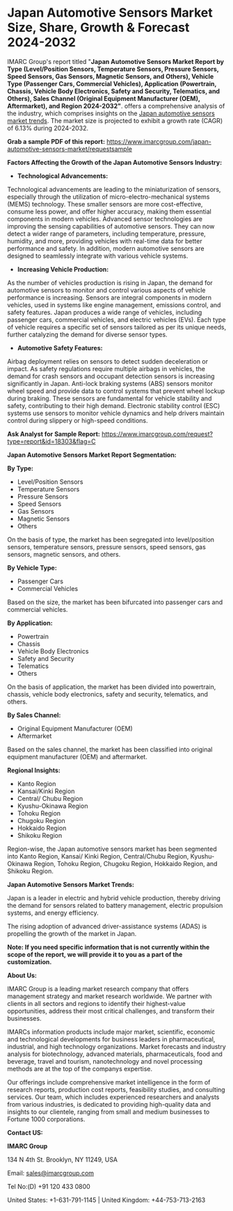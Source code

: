 ﻿# Japan Automotive Sensors Market Size, Share, Growth & Forecast 2024-2032
IMARC Group's report titled "**Japan Automotive Sensors Market Report by Type (Level/Position Sensors, Temperature Sensors, Pressure Sensors, Speed Sensors, Gas Sensors, Magnetic Sensors, and Others), Vehicle Type (Passenger Cars, Commercial Vehicles), Application (Powertrain, Chassis, Vehicle Body Electronics, Safety and Security, Telematics, and Others), Sales Channel (Original Equipment Manufacturer (OEM), Aftermarket), and Region 2024-2032"**. offers a comprehensive analysis of the industry, which comprises insights on the [Japan automotive sensors market trends](https://www.imarcgroup.com/japan-automotive-sensors-market). The market size is projected to exhibit a growth rate (CAGR) of 6.13% during 2024-2032.

**Grab a sample PDF of this report:** <https://www.imarcgroup.com/japan-automotive-sensors-market/requestsample>

**Factors Affecting the Growth of the Japan Automotive Sensors Industry:**

- **Technological Advancements:**

Technological advancements are leading to the miniaturization of sensors, especially through the utilization of micro-electro-mechanical systems (MEMS) technology. These smaller sensors are more cost-effective, consume less power, and offer higher accuracy, making them essential components in modern vehicles. Advanced sensor technologies are improving the sensing capabilities of automotive sensors. They can now detect a wider range of parameters, including temperature, pressure, humidity, and more, providing vehicles with real-time data for better performance and safety. In addition, modern automotive sensors are designed to seamlessly integrate with various vehicle systems.

- **Increasing Vehicle Production:**

As the number of vehicles production is rising in Japan, the demand for automotive sensors to monitor and control various aspects of vehicle performance is increasing. Sensors are integral components in modern vehicles, used in systems like engine management, emissions control, and safety features. Japan produces a wide range of vehicles, including passenger cars, commercial vehicles, and electric vehicles (EVs). Each type of vehicle requires a specific set of sensors tailored as per its unique needs, further catalyzing the demand for diverse sensor types.

- **Automotive Safety Features:**

Airbag deployment relies on sensors to detect sudden deceleration or impact. As safety regulations require multiple airbags in vehicles, the demand for crash sensors and occupant detection sensors is increasing significantly in Japan. Anti-lock braking systems (ABS) sensors monitor wheel speed and provide data to control systems that prevent wheel lockup during braking. These sensors are fundamental for vehicle stability and safety, contributing to their high demand. Electronic stability control (ESC) systems use sensors to monitor vehicle dynamics and help drivers maintain control during slippery or high-speed conditions.

**Ask Analyst for Sample Report:** <https://www.imarcgroup.com/request?type=report&id=18303&flag=C>

**Japan Automotive Sensors Market Report Segmentation:**

**By Type:**

- Level/Position Sensors
- Temperature Sensors
- Pressure Sensors
- Speed Sensors
- Gas Sensors
- Magnetic Sensors
- Others

On the basis of type, the market has been segregated into level/position sensors, temperature sensors, pressure sensors, speed sensors, gas sensors, magnetic sensors, and others.

**By Vehicle Type:**

- Passenger Cars
- Commercial Vehicles

Based on the size, the market has been bifurcated into passenger cars and commercial vehicles.

**By Application:**

- Powertrain
- Chassis
- Vehicle Body Electronics
- Safety and Security
- Telematics
- Others

On the basis of application, the market has been divided into powertrain, chassis, vehicle body electronics, safety and security, telematics, and others.

**By Sales Channel:**

- Original Equipment Manufacturer (OEM)
- Aftermarket

Based on the sales channel, the market has been classified into original equipment manufacturer (OEM) and aftermarket.

**Regional Insights:**

- Kanto Region
- Kansai/Kinki Region
- Central/ Chubu Region
- Kyushu-Okinawa Region
- Tohoku Region
- Chugoku Region
- Hokkaido Region
- Shikoku Region

Region-wise, the Japan automotive sensors market has been segmented into Kanto Region, Kansai/ Kinki Region, Central/Chubu Region, Kyushu-Okinawa Region, Tohoku Region, Chugoku Region, Hokkaido Region, and Shikoku Region.

**Japan Automotive Sensors Market Trends:**

Japan is a leader in electric and hybrid vehicle production, thereby driving the demand for sensors related to battery management, electric propulsion systems, and energy efficiency.

The rising adoption of advanced driver-assistance systems (ADAS) is propelling the growth of the market in Japan.

**Note: If you need specific information that is not currently within the scope of the report, we will provide it to you as a part of the customization.**

**About Us:**

IMARC Group is a leading market research company that offers management strategy and market research worldwide. We partner with clients in all sectors and regions to identify their highest-value opportunities, address their most critical challenges, and transform their businesses.

IMARCs information products include major market, scientific, economic and technological developments for business leaders in pharmaceutical, industrial, and high technology organizations. Market forecasts and industry analysis for biotechnology, advanced materials, pharmaceuticals, food and beverage, travel and tourism, nanotechnology and novel processing methods are at the top of the companys expertise.

Our offerings include comprehensive market intelligence in the form of research reports, production cost reports, feasibility studies, and consulting services. Our team, which includes experienced researchers and analysts from various industries, is dedicated to providing high-quality data and insights to our clientele, ranging from small and medium businesses to Fortune 1000 corporations.

**Contact US:**

**IMARC Group**

134 N 4th St. Brooklyn, NY 11249, USA

Email: sales@imarcgroup.com

Tel No:(D) +91 120 433 0800

United States: +1-631-791-1145 | United Kingdom: +44-753-713-2163
